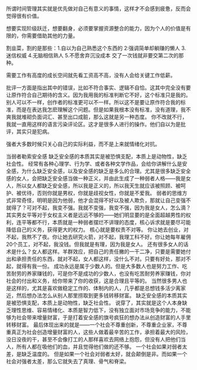 所谓时间管理其实就是优先做对自己有意义的事情，这样才不会感到疲惫，反而会觉得很有价值。

想要实现阶级跃迁，想要翻身，必须要掌握资源整合的能力，因为个人的价值是有限的，你需要借助其他的力量。

割韭菜，割的是那些：1.自以为自己熟悉这个东西的 2:强调简单却躺赚的懒人 3.迷信权威 4.无脑相信熟人 5.不愿舍弃沉没成本 交了一次钱就非要交第二次的那种。

需要工作有高度的成长空间就先看工资高不高，没有人会给关键工作低薪。

批评一方面是指出其中的错误，比如不符合事实、逻辑不自恰。这其中完全没有要让原作符合自己期待的含义。因为我用我的标准判断它不好，这个标准只是我的。别人可以不一样，创作者的标准更可以不一样。所以这不是要让原作符合我的标准，而是在表达我怎麽理解这个问题。但是如果我根本没有标准，没有道理，我不爽我就堆砌负面词汇、甚至出口成脏，那么这就是另一种态度。
你不改就不行，我就一直用这样的语言污染评论区。这才是很多人进行的操作。他们自以为是批评，其实只是犯病。

强者大多数时候只关心自己的实际利益，而不是上来就情绪化对抗。


当弱者勒索安全感
缺乏安全感的本质其实是被恐惧支配，本质上是动物性，缺乏社会性。
经常有各种心理学、行为学、或者各种文学作品，会给你讲解什么是安全感，为什么缺乏安全感，以及安全感的缺乏是多么的合理。尤其是很多缺乏安全感的女人，会把缺乏安全感当做一种正义，并由此生成了一种弱者人格——我是女人，所以女人都缺乏安全感，所以我是正义的，所以我天生就应该被照顾、被呵护、被优待，否则你就是男权，你就是歧视女性，你就是不爱我。
弱者的思维方式非常奇怪，明明是因为他弱，他才会混得不好以及被人欺负，那就让自己变强不就得了？可对不起，我变不强。我就不变强，我变不强，因为我是女人，怎么滴？
其实男女平等对于女权主义者是远远不够的——她们明显要的是全面超越男性的权利，连平等都不行，本质就是一种弱者摆烂不讲理的态度，核心诉求就是要尽可能降低自己的义务，获得更大的权力。
核心就是要权责不对等。
你让她去创业，对不起，我熬不了夜。你让她去研究火箭，对不起，我理工科不好。你让她每年雇佣20个员工，对不起，我没钱。但我就是有理，因为我是女人。
还有很多女人的话术是什么？女人都这样。羊群效应，把自己的责任撇的一干二净，只要是需要她付出和承担责任的东西，就对不起，女人都这样，没什么不对。只要有好处，那对不起，就得有我一份。
成功永远是属于少数人的。但是大多数人也是努力工作、吃苦耐劳的养家赚钱的，可是你不是成功的少数人，也没有吃苦耐劳养家赚钱，你对社会的付出和义务，给你带来了你的收获，这是合理且平等的。
当然很多男人也是这样的，尤其是喜欢做稳定工作的、体制内的人，几乎都是总想钱多活少离家近，然后想办法怎么从别人那里捞取到更多钱转移财富。
缺乏安全感的本质其实是被恐惧支配，本质上是动物性，缺乏社会性。
说穿了，其实就是这个人本身缺乏理性思维、容易情绪化、本质是智力低下，没有独立面对市场竞争的能力，不能够为社会带来增量财富，于是打着安全感的旗号疯狂的想办法从创造财富的人手里转移财富。
最后体现出来的就是——一个社会不尊重创新，不尊重企业家，不尊重真正为社会创造增量财富的人，这些人做着最辛苦的工作，承担着最大的风险，没日没夜的干，甚至不会像打工的人那样喜欢去网络上抱怨，但没有人把他们当人，所有人都在吸他们的血，并且觉得他们做的还不够。
一个社会如果对弱者太差，是缺乏温度的。
但是如果一个社会对弱者太好，就会颠倒是非。而如果一个社会对强者太差，那么它就失去了真理、骨气和脊梁。



